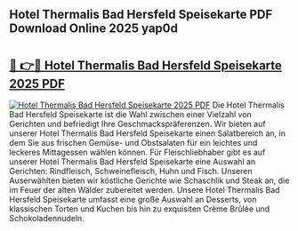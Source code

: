## Hotel Thermalis Bad Hersfeld Speisekarte PDF Download Online 2025 yap0d

# <h2><a href="http://gcbhz3w.nevu.top/?p=Hotel+Thermalis+Bad+Hersfeld+Speisekarte">🔗 👉🔴 Hotel Thermalis Bad Hersfeld Speisekarte 2025 PDF</a></h2>

[![Hotel Thermalis Bad Hersfeld Speisekarte 2025 PDF](https://i.imgur.com/dBaPXMq.png)](http://gcbhz3w.nevu.top/?p=Hotel+Thermalis+Bad+Hersfeld+Speisekarte)
Die Hotel Thermalis Bad Hersfeld Speisekarte ist die Wahl zwischen einer Vielzahl von Gerichten und befriedigt Ihre Geschmackspräferenzen. Wir bieten auf unserer Hotel Thermalis Bad Hersfeld Speisekarte einen Salatbereich an, in dem Sie aus frischen Gemüse- und Obstsalaten für ein leichtes und leckeres Mittagessen wählen können. Für Fleischliebhaber gibt es auf unserer Hotel Thermalis Bad Hersfeld Speisekarte eine Auswahl an Gerichten: Rindfleisch, Schweinefleisch, Huhn und Fisch. Unseren Auserwählten bieten wir köstliche Gerichte wie Schaschlik und Steak an, die im Feuer der alten Wälder zubereitet werden. Unsere Hotel Thermalis Bad Hersfeld Speisekarte umfasst eine große Auswahl an Desserts, von klassischen Torten und Kuchen bis hin zu exquisiten Crème Brûlée und Schokoladennudeln.
